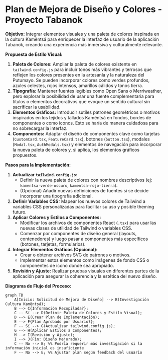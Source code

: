 # Plan de Mejora de Diseño y Colores - Proyecto Tabanok

**Objetivo:** Integrar elementos visuales y una paleta de colores inspirada en la cultura Kamëntsá para enriquecer la interfaz de usuario de la aplicación Tabanok, creando una experiencia más inmersiva y culturalmente relevante.

**Propuesta de Estilo Visual:**

1.  **Paleta de Colores:** Ampliar la paleta de colores existente en `tailwind.config.js` para incluir tonos más vibrantes y terrosos que reflejen los colores presentes en la artesanía y la naturaleza del Putumayo. Se pueden incorporar colores como verdes profundos, azules celestes, rojos intensos, amarillos cálidos y tonos tierra.
2.  **Tipografía:** Mantener fuentes legibles como Open Sans o Merriweather, pero explorar la posibilidad de usar una fuente complementaria para títulos o elementos decorativos que evoque un sentido cultural sin sacrificar la usabilidad.
3.  **Elementos Gráficos:** Introducir sutiles patrones geométricos o motivos inspirados en los tejidos y tallados Kamëntsá en fondos, bordes de componentes o como iconos. Esto se haría de manera cuidadosa para no sobrecargar la interfaz.
4.  **Componentes:** Adaptar el diseño de componentes clave como tarjetas (`CustomCard.tsx`, `FeatureCard.tsx`), botones (`button.tsx`), modales (`Modal.tsx`, `AuthModals.tsx`) y elementos de navegación para incorporar la nueva paleta de colores y, si aplica, los elementos gráficos propuestos.

**Pasos para la Implementación:**

1.  **Actualizar `tailwind.config.js`:**
    *   Definir la nueva paleta de colores con nombres descriptivos (ej: `kamentsa-verde-oscuro`, `kamentsa-rojo-tierra`).
    *   (Opcional) Añadir nuevas definiciones de fuentes si se decide incorporar una tipografía adicional.
2.  **Definir Variables CSS:** Mapear los nuevos colores de Tailwind a variables CSS personalizadas para facilitar su uso y posible theming futuro.
3.  **Aplicar Colores y Estilos a Componentes:**
    *   Modificar los archivos de componentes React (`.tsx`) para usar las nuevas clases de utilidad de Tailwind o variables CSS.
    *   Comenzar por componentes de diseño general (layouts, contenedores) y luego pasar a componentes más específicos (botones, tarjetas, formularios).
4.  **Integrar Elementos Gráficos (Opcional):**
    *   Crear o obtener archivos SVG de patrones o motivos.
    *   Implementar estos elementos como imágenes de fondo CSS o componentes de icono donde sea apropiado.
5.  **Revisión y Ajuste:** Realizar pruebas visuales en diferentes partes de la aplicación para asegurar la coherencia y la estética del nuevo diseño.

**Diagrama de Flujo del Proceso:**

```mermaid
graph TD
    A[Inicio: Solicitud de Mejora de Diseño] --> B(Investigación Cultura Kamëntsá);
    B --> C{Información Recopilada?};
    C -- Sí --> D(Definir Paleta de Colores y Estilo Visual);
    D --> E(Crear Plan de Implementación);
    E --> F{Plan Aprobado por Usuario?};
    F -- Sí --> G(Actualizar tailwind.config.js);
    G --> H(Aplicar Estilos a Componentes);
    H --> I(Revisión y Ajuste);
    I --> J(Fin: Diseño Mejorado);
    C -- No --> B; %% Podría requerir más investigación si la información inicial es insuficiente
    F -- No --> E; %% Ajustar plan según feedback del usuario
